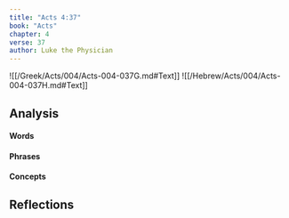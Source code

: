 ```yaml
---
title: "Acts 4:37"
book: "Acts"
chapter: 4
verse: 37
author: Luke the Physician
---
```

![[/Greek/Acts/004/Acts-004-037G.md#Text]]
![[/Hebrew/Acts/004/Acts-004-037H.md#Text]]

## Analysis

#### Words

#### Phrases

#### Concepts

## Reflections
